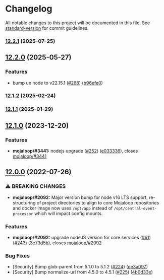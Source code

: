 # Changelog

All notable changes to this project will be documented in this file. See [standard-version](https://github.com/conventional-changelog/standard-version) for commit guidelines.

### [12.2.1](https://github.com/mojaloop/central-event-processor/compare/v12.2.0...v12.2.1) (2025-07-25)

## [12.2.0](https://github.com/mojaloop/central-event-processor/compare/v12.1.2...v12.2.0) (2025-05-27)


### Features

* bump up node to v22.15.1 ([#268](https://github.com/mojaloop/central-event-processor/issues/268)) ([b96efe0](https://github.com/mojaloop/central-event-processor/commit/b96efe0c272fb12b962e6ce40214d4cdb949c0b0))

### [12.1.2](https://github.com/mojaloop/central-event-processor/compare/v12.1.1...v12.1.2) (2025-02-24)

### [12.1.1](https://github.com/mojaloop/central-event-processor/compare/v12.1.0...v12.1.1) (2025-01-29)

## [12.1.0](https://github.com/mojaloop/central-event-processor/compare/v12.0.0...v12.1.0) (2023-12-20)


### Features

* **mojaloop/#3441:** nodejs upgrade ([#252](https://github.com/mojaloop/central-event-processor/issues/252)) ([e033336](https://github.com/mojaloop/central-event-processor/commit/e033336c5d36dbf15185f54f5f69ac8ac5401c8f)), closes [mojaloop/#3441](https://github.com/mojaloop/project/issues/3441)

## [12.0.0](https://github.com/mojaloop/central-event-processor/compare/v11.0.2...v12.0.0) (2022-07-26)


### ⚠ BREAKING CHANGES

* **mojaloop/#2092:** Major version bump for node v16 LTS support, re-structuring of project directories to align to core Mojaloop repositories and docker image now uses `/opt/app` instead of `/opt/central-event-processor` which will impact config mounts.

### Features

* **mojaloop/#2092:** upgrade nodeJS version for core services ([#61](https://github.com/mojaloop/central-event-processor/issues/61)) ([#243](https://github.com/mojaloop/central-event-processor/issues/243)) ([3e73d5b](https://github.com/mojaloop/central-event-processor/commit/3e73d5baa2884aa7e03efa24bf9676bf2714d4c2)), closes [mojaloop/#2092](https://github.com/mojaloop/project/issues/2092)


### Bug Fixes

* [Security] Bump glob-parent from 5.1.0 to 5.1.2 ([#224](https://github.com/mojaloop/central-event-processor/issues/224)) ([de3a097](https://github.com/mojaloop/central-event-processor/commit/de3a097722fd9990a892dc4982333c15b476b108))
* [Security] Bump normalize-url from 4.5.0 to 4.5.1 ([#225](https://github.com/mojaloop/central-event-processor/issues/225)) ([4b0d33e](https://github.com/mojaloop/central-event-processor/commit/4b0d33eb2b1ea2581495ca7c7dbaa88e58494a2e))
